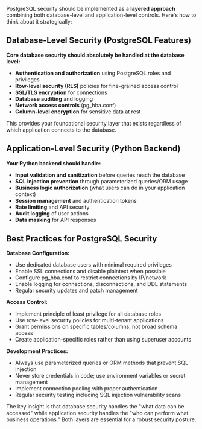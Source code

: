 PostgreSQL security should be implemented as a **layered approach** combining both database-level and application-level controls. Here's how to think about it strategically:

## Database-Level Security (PostgreSQL Features)

**Core database security should absolutely be handled at the database level:**

- **Authentication and authorization** using PostgreSQL roles and privileges
- **Row-level security (RLS)** policies for fine-grained access control
- **SSL/TLS encryption** for connections
- **Database auditing** and logging
- **Network access controls** (pg_hba.conf)
- **Column-level encryption** for sensitive data at rest

This provides your foundational security layer that exists regardless of which application connects to the database.

## Application-Level Security (Python Backend)

**Your Python backend should handle:**

- **Input validation and sanitization** before queries reach the database
- **SQL injection prevention** through parameterized queries/ORM usage
- **Business logic authorization** (what users can do in your application context)
- **Session management** and authentication tokens
- **Rate limiting** and API security
- **Audit logging** of user actions
- **Data masking** for API responses

## Best Practices for PostgreSQL Security

**Database Configuration:**
- Use dedicated database users with minimal required privileges
- Enable SSL connections and disable plaintext when possible
- Configure pg_hba.conf to restrict connections by IP/network
- Enable logging for connections, disconnections, and DDL statements
- Regular security updates and patch management

**Access Control:**
- Implement principle of least privilege for all database roles
- Use row-level security policies for multi-tenant applications
- Grant permissions on specific tables/columns, not broad schema access
- Create application-specific roles rather than using superuser accounts

**Development Practices:**
- Always use parameterized queries or ORM methods that prevent SQL injection
- Never store credentials in code; use environment variables or secret management
- Implement connection pooling with proper authentication
- Regular security testing including SQL injection vulnerability scans

The key insight is that database security handles the "what data can be accessed" while application security handles the "who can perform what business operations." Both layers are essential for a robust security posture.